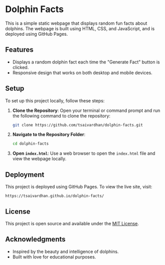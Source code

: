 # Dolphin Facts

This is a simple static webpage that displays random fun facts about dolphins. The webpage is built using HTML, CSS, and JavaScript, and is deployed using GitHub Pages.

## Features

- Displays a random dolphin fact each time the "Generate Fact" button is clicked.
- Responsive design that works on both desktop and mobile devices.

## Setup

To set up this project locally, follow these steps:

1. **Clone the Repository**: Open your terminal or command prompt and run the following command to clone the repository:

   ```bash
   git clone https://github.com/tsaivardhan/dolphin-facts.git
   ```

2. **Navigate to the Repository Folder**:

   ```bash
   cd dolphin-facts
   ```

3. **Open `index.html`**: Use a web browser to open the `index.html` file and view the webpage locally.

## Deployment

This project is deployed using GitHub Pages. To view the live site, visit:

```
https://tsaivardhan.github.io/dolphin-facts/
```

## License

This project is open source and available under the [MIT License](LICENSE).

## Acknowledgments

- Inspired by the beauty and intelligence of dolphins.
- Built with love for educational purposes.
```

